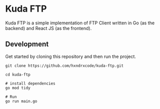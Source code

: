 # Kuda FTP

Kuda FTP is a simple implementation of FTP Client written in Go (as the backend) and React JS (as the frontend).

## Development

Get started by cloning this repository and then run the project.

```
git clone https://github.com/hxndrxcode/kuda-ftp.git

cd kuda-ftp

# install dependencies
go mod tidy

# Run
go run main.go
```